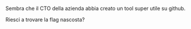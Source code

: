 Sembra che il CTO della azienda abbia creato un tool super utile su github.

Riesci a trovare la flag nascosta?
